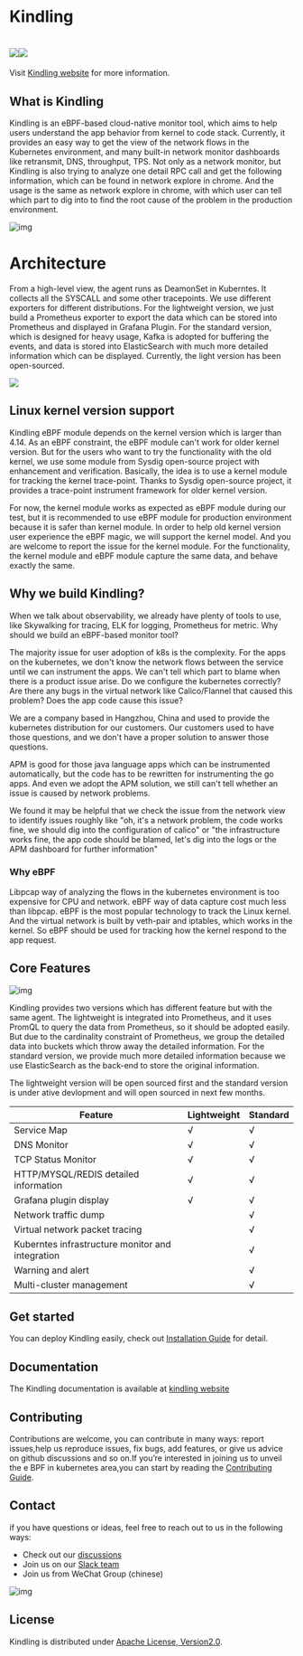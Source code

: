 # Kindling

# [![](https://img.shields.io/badge/license-Apache2.0-blue.svg)](https://github.com/Kindling-project/kindling/blob/main/LICENSE)[![](https://img.shields.io/badge/docs-latest-green.svg)](http://www.kindling.space:33215/project-1/)

Visit [Kindling website](http://kindling.harmonycloud.cn/) for more information.

## What is Kindling

Kindling is an eBPF-based cloud-native monitor tool, which aims to help users understand the app behavior from kernel to code stack. Currently, it provides an easy way to get the view of the network flows in the Kubernetes environment, and many built-in network monitor dashboards like retransmit, DNS, throughput, TPS. Not only as a network monitor, but Kindling is also trying to analyze one detail RPC call and get the following information, which can be found in network explore in chrome. And the usage is the same as network explore in chrome, with which user can tell which part to dig into to find the root cause of the problem in the production environment. 

![img](https://cdn.nlark.com/yuque/0/2021/png/749988/1633767195234-af2913c4-75d7-447d-99bb-bd1d815883ae.png)

# Architecture

From a high-level view, the agent runs as DeamonSet in Kuberntes. It collects all the SYSCALL and some other tracepoints. We use different exporters for different distributions. For the lightweight version, we just build a Prometheus exporter to export the data which can be stored into Prometheus and displayed in Grafana Plugin. For the standard version, which is designed for heavy usage, Kafka is adopted for buffering the events, and data is stored into ElasticSearch with much more detailed information which can be displayed. Currently, the light version has been open-sourced. 

![](https://cdn.nlark.com/yuque/0/2021/png/749988/1636076970508-2aa15679-2ab7-4f82-bd58-2ce3832b4550.png)

## Linux kernel version support

Kindling eBPF module depends on the kernel version which is larger than 4.14. As an eBPF constraint,  the eBPF module can't work for older kernel version. But for the users who want to try the functionality with the old kernel, we use some module from Sysdig open-source project with enhancement and verification. Basically, the idea is to use a kernel module for tracking the kernel trace-point. Thanks to Sysdig open-source project, it provides a trace-point instrument framework for older kernel version. 

For now, the kernel module works as expected as eBPF module during our test, but it is recommended to use eBPF module for production environment because it is safer than kernel module. In order to help old kernel version user experience the eBPF magic, we will support the kernel model. And you are welcome to report the issue for the kernel module. For the functionality, the kernel module and eBPF module capture the same data, and behave exactly the same.   

## Why we build Kindling?

When we talk about observability, we already have plenty of tools to use, like Skywalking for tracing, ELK for logging, Prometheus for metric. Why should we build an eBPF-based monitor tool?

The majority issue for user adoption of k8s is the complexity. For the apps on the kubernetes, we don't know the network flows between the service until we can instrument the apps. We can't tell which part to blame when there is a product issue arise. Do we configure the kubernetes correctly? Are there any bugs in the virtual network like Calico/Flannel that caused this problem? Does the app code cause this issue?

We are a company based in Hangzhou, China and used to provide the kubernetes distribution for our customers. Our customers used to have those questions, and we don't have a proper solution to answer those questions.

APM is good for those java language apps which can be instrumented automatically, but the code has to be rewritten for instrumenting the go apps. And even we adopt the APM solution, we still can't tell whether an issue is caused by network problems.

We found it may be helpful that we check the issue from the network view to identify issues roughly like "oh, it's a network problem, the code works fine, we should dig into the configuration of calico" or "the infrastructure works fine, the app code should be blamed, let's dig into the logs or the APM dashboard for further information" 

### Why eBPF

Libpcap way of analyzing the flows in the kubernetes environment is too expensive for CPU and network. eBPF way of data capture cost much less than libpcap. eBPF is the most popular technology to track the Linux kernel. And the virtual network is built by veth-pair and iptables, which works in the kernel. So eBPF should be used for tracking how the kernel respond to the app request.

## Core Features

![img](https://cdn.nlark.com/yuque/0/2022/png/749988/1642572876088-c26396ac-e7bb-44e7-ae0c-cc96f3344cd8.png)

Kindling provides two versions which has different feature but with the same agent. The lightweight is integrated into Prometheus, and it uses PromQL to query the data from Prometheus, so it should be adopted easily. But due to the cardinality constraint of Prometheus, we group the detailed data into buckets which throw away the detailed information. For the standard version, we provide much more detailed information because we use ElasticSearch as the back-end to store the original information. 

The lightweight version will be open sourced first and the standard version is under ative devlopment and will open sourced in next few months. 

| Feature                                          | Lightweight | Standard |
| ------------------------------------------------ | ----------- | -------- |
| Service Map                                      | √           | √        |
| DNS Monitor                                      | √           | √        |
| TCP Status Monitor                               | √           | √        |
| HTTP/MYSQL/REDIS detailed information            | √           | √        |
| Grafana plugin display                           | √           | √        |
| Network traffic dump                             |             | √        |
| Virtual network packet  tracing                  |             | √        |
| Kuberntes infrastructure monitor and integration |             | √        |
| Warning and alert                                |             | √        |
| Multi-cluster management                         |             | √        |

## Get started

You can deploy Kindling easily, check out [Installation Guide](installation/Installation.md) for detail.

## Documentation

The Kindling documentation is available at [kindling website]( http://www.kindling.space:33215/project-1/)

## Contributing 

Contributions are welcome, you can contribute in many ways: report issues,help us reproduce issues, fix bugs, add features, or give us advice on github discussions and so on.If you’re interested in joining us to unveil the e BPF  in kubernetes area,you can start by reading the [Contributing Guide](https://github.com/Kindling-project/kindling/blob/main/CONTRIBUTING.md).

## Contact

if  you have questions or ideas, feel free to reach out to us in the following ways:

- Check out our [discussions](https://github.com/Kindling-project/kindling/discussions)
- Join us on our [Slack team](https://kindling-world.slack.com/join/shared_invite/zt-12bdv5kbn-HPajCjB0_CmuvXw~4t_lAw#/shared-invite/email)
- Join us from WeChat Group (chinese)

![img](https://cdn.nlark.com/yuque/0/2022/png/2307576/1643176150105-21390a1c-15e7-4ee4-9f6d-07b1238342d8.png)

## License

Kindling is distributed under [Apache License, Version2.0](https://github.com/Kindling-project/kindling/blob/main/LICENSE).

